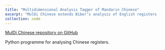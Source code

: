```yaml
---
title: "Multidimensional Analysis Tagger of Mandarin Chinese"
excerpt: "MulDi Chinese extends Biber’s analysis of English registers (1988) to Mandarin Chinese."
collection: code
---
```


[MulDi Chinese repository on GitHub](https://github.com/Nannan-Liu/Multidimensional-Analysis-Tagger-of-Mandarin-Chinese)

Python programme for analysing Chinese registers.
